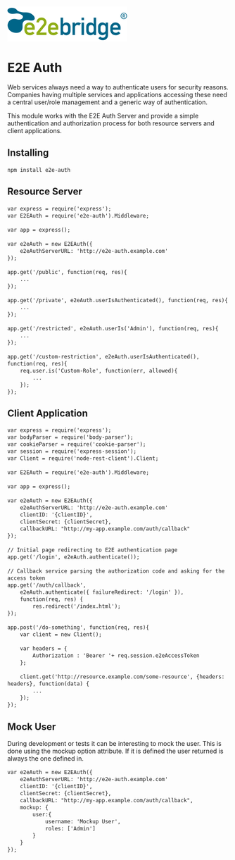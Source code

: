 [![E2E logo](README/e2ebridge-logo.png)](http://e2ebridge.com)


# E2E Auth #


Web services always need a way to authenticate users for security reasons. Companies having multiple services and applications accessing these need a central user/role management and a generic way of authentication.

This module works with the E2E Auth Server and provide a simple authentication and authorization process for both resource servers and client applications.

## Installing

    npm install e2e-auth

## Resource Server

    var express = require('express');
    var E2EAuth = require('e2e-auth').Middleware;

    var app = express();

    var e2eAuth = new E2EAuth({
        e2eAuthServerURL: 'http://e2e-auth.example.com'
    });

    app.get('/public', function(req, res){
        ...
    });

    app.get('/private', e2eAuth.userIsAuthenticated(), function(req, res){
        ...
    });

    app.get('/restricted', e2eAuth.userIs('Admin'), function(req, res){
        ...
    });

    app.get('/custom-restriction', e2eAuth.userIsAuthenticated(), function(req, res){
        req.user.is('Custom-Role', function(err, allowed){
            ...
        });
    });


## Client Application

    var express = require('express');
    var bodyParser = require('body-parser');
    var cookieParser = require('cookie-parser');
    var session = require('express-session');
    var Client = require('node-rest-client').Client;

    var E2EAuth = require('e2e-auth').Middleware;

    var app = express();

    var e2eAuth = new E2EAuth({
        e2eAuthServerURL: 'http://e2e-auth.example.com'
        clientID: '{clientID}',
        clientSecret: {clientSecret},
        callbackURL: "http://my-app.example.com/auth/callback"
    });

    // Initial page redirecting to E2E authentication page
    app.get('/login', e2eAuth.authenticate());

    // Callback service parsing the authorization code and asking for the access token
    app.get('/auth/callback',
        e2eAuth.authenticate({ failureRedirect: '/login' }),
        function(req, res) {
            res.redirect('/index.html');
    });

    app.post('/do-something', function(req, res){
        var client = new Client();

        var headers = {
            Authorization : 'Bearer '+ req.session.e2eAccessToken
        };

        client.get('http://resource.example.com/some-resource', {headers: headers}, function(data) {
            ...
        });
    });

## Mock User

During development or tests it can be interesting to mock the user. This is done using the mockup option attribute. If it is defined the user returned is always the one defined in.

    var e2eAuth = new E2EAuth({
        e2eAuthServerURL: 'http://e2e-auth.example.com'
        clientID: '{clientID}',
        clientSecret: {clientSecret},
        callbackURL: "http://my-app.example.com/auth/callback",
        mockup: {
            user:{
                username: 'Mockup User',
                roles: ['Admin']
            }
        }
    });
